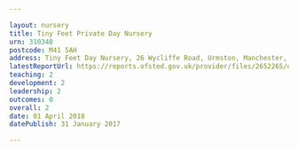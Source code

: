 ```yaml
---

layout: nursery
title: Tiny Feet Private Day Nursery
urn: 310348
postcode: M41 5AH
address: Tiny Feet Day Nursery, 26 Wycliffe Road, Urmston, Manchester, Lancashire, M41 5AH
latestReportUrl: https://reports.ofsted.gov.uk/provider/files/2652265/urn/310348.pdf
teaching: 2
development: 2
leadership: 2
outcomes: 0
overall: 2
date: 01 April 2018 
datePublish: 31 January 2017

---
```

